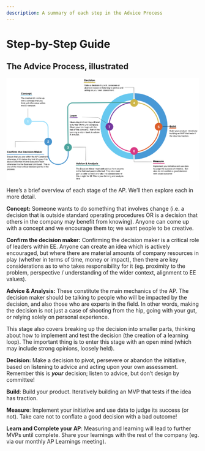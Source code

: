 ```yaml
---
description: A summary of each step in the Advice Process
---
```


# Step-by-Step Guide

## The Advice Process, illustrated

![](../.gitbook/assets/image.png)

Here’s a brief overview of each stage of the AP. We’ll then explore each in more detail.

**Concept:** Someone wants to do something that involves change \(i.e. a decision that is outside standard operating procedures OR is a decision that others in the company may benefit from knowing\). Anyone can come up with a concept and we encourage them to; we want people to be creative.

**Confirm the decision maker:** Confirming the decision maker is a critical role of leaders within EE. Anyone can create an idea which is actively encouraged, but where there are material amounts of company resources in play \(whether in terms of time, money or impact\), then there are key considerations as to who takes responsibility for it \(eg. proximity to the problem, perspective / understanding of the wider context, alignment to EE values\).

**Advice & Analysis:** These constitute the main mechanics of the AP. The decision maker should be talking to people who will be impacted by the decision, and also those who are experts in the field. In other words, making the decision is not just a case of shooting from the hip, going with your gut, or relying solely on personal experience.

This stage also covers breaking up the decision into smaller parts, thinking about how to implement and test the decision \(the creation of a learning loop\). The important thing is to enter this stage with an open mind \(which may include strong opinions, loosely held\).

**Decision:** Make a decision to pivot, persevere or abandon the initiative, based on listening to advice and acting upon your own assessment. Remember this is _**your**_ decision; listen to advice, but don’t design by committee!

**Build**: Build your product. Iteratively building an MVP that tests if the idea has traction.

**Measure**: Implement your initiative and use data to judge its success \(or not\). Take care not to conflate a good decision with a bad outcome!

**Learn and Complete your AP**: Measuring and learning will lead to further MVPs until complete. Share your learnings with the rest of the company \(eg. via our monthly AP Learnings meeting\).

